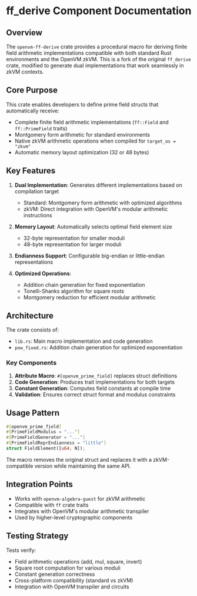 # ff_derive Component Documentation

## Overview

The `openvm-ff-derive` crate provides a procedural macro for deriving finite field arithmetic implementations compatible with both standard Rust environments and the OpenVM zkVM. This is a fork of the original `ff_derive` crate, modified to generate dual implementations that work seamlessly in zkVM contexts.

## Core Purpose

This crate enables developers to define prime field structs that automatically receive:
- Complete finite field arithmetic implementations (`ff::Field` and `ff::PrimeField` traits)
- Montgomery form arithmetic for standard environments
- Native zkVM arithmetic operations when compiled for `target_os = "zkvm"`
- Automatic memory layout optimization (32 or 48 bytes)

## Key Features

1. **Dual Implementation**: Generates different implementations based on compilation target
   - Standard: Montgomery form arithmetic with optimized algorithms
   - zkVM: Direct integration with OpenVM's modular arithmetic instructions

2. **Memory Layout**: Automatically selects optimal field element size
   - 32-byte representation for smaller moduli
   - 48-byte representation for larger moduli

3. **Endianness Support**: Configurable big-endian or little-endian representations

4. **Optimized Operations**: 
   - Addition chain generation for fixed exponentiation
   - Tonelli-Shanks algorithm for square roots
   - Montgomery reduction for efficient modular arithmetic

## Architecture

The crate consists of:
- `lib.rs`: Main macro implementation and code generation
- `pow_fixed.rs`: Addition chain generation for optimized exponentiation

### Key Components

1. **Attribute Macro**: `#[openvm_prime_field]` replaces struct definitions
2. **Code Generation**: Produces trait implementations for both targets
3. **Constant Generation**: Computes field constants at compile time
4. **Validation**: Ensures correct struct format and modulus constraints

## Usage Pattern

```rust
#[openvm_prime_field]
#[PrimeFieldModulus = "..."]
#[PrimeFieldGenerator = "..."]
#[PrimeFieldReprEndianness = "little"]
struct FieldElement([u64; N]);
```

The macro removes the original struct and replaces it with a zkVM-compatible version while maintaining the same API.

## Integration Points

- Works with `openvm-algebra-guest` for zkVM arithmetic
- Compatible with `ff` crate traits
- Integrates with OpenVM's modular arithmetic transpiler
- Used by higher-level cryptographic components

## Testing Strategy

Tests verify:
- Field arithmetic operations (add, mul, square, invert)
- Square root computation for various moduli
- Constant generation correctness
- Cross-platform compatibility (standard vs zkVM)
- Integration with OpenVM transpiler and circuits